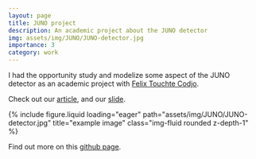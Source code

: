 ```yaml
---
layout: page
title: JUNO project
description: An academic project about the JUNO detector
img: assets/img/JUNO/JUNO-detector.jpg
importance: 3
category: work
---
```


I had the opportunity study and modelize some aspect of the JUNO detector as an academic project with [Felix Touchte Codjo](https://ftouchte.github.io/). 

Check out our [article](../assets/pdf/JUNO/TIPP_Article.pdf), and our [slide](../assets/pdf/JUNO/Presentation_TIPP_JUNO.pdf).



<div class="row">
    <div class="col-sm mt-3 mt-md-0">
        {% include figure.liquid loading="eager" path="assets/img/JUNO/JUNO-detector.jpg" title="example image" class="img-fluid rounded z-depth-1" %}
    </div>
</div>


Find out more on this [github page](https://github.com/rguitton/JUNO).